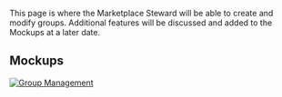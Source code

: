 This page is where the Marketplace Steward will be able to create and modify groups. Additional features will be discussed and added to the Mockups at a later date.


## Mockups
[![Group Management](https://raw.githubusercontent.com/ozone-development/ozp-documentation/master/mockups/hud/HUD_MarketplaceManagement_Groups.png)](https://raw.githubusercontent.com/ozone-development/ozp-documentation/master/mockups/hud/HUD_MarketplaceManagement_Groups.png)